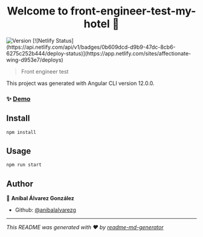 <h1 align="center">Welcome to front-engineer-test-my-hotel 👋</h1>
<p>
  <img alt="Version" src="https://img.shields.io/badge/version-(1.0.0)-blue.svg?cacheSeconds=2592000" />
  [![Netlify Status](https://api.netlify.com/api/v1/badges/0b609dcd-d9b9-47dc-8cb6-6275c252b444/deploy-status)](https://app.netlify.com/sites/affectionate-wing-d953e7/deploys)
</p>

> Front engineer test

This project was generated with Angular CLI version 12.0.0.

### ✨ [Demo](https://affectionate-wing-d953e7.netlify.app/home)

## Install

```sh
npm install
```

## Usage

```sh
npm run start
```

## Author

👤 **Aníbal Álvarez González**

* Github: [@anibalalvarezg](https://github.com/anibalalvarezg)

***
_This README was generated with ❤️ by [readme-md-generator](https://github.com/kefranabg/readme-md-generator)_
